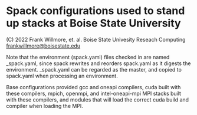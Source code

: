 # Spack configurations used to stand up stacks at Boise State University 

(C) 2022 Frank Willmore, et. al. Boise State Univesity Reseach Computing
frankwillmore@boisestate.edu

Note that the environment (spack.yaml) files checked in are named \_spack.yaml, since spack rewrites and reorders spack.yaml as it digests the environment. \_spack.yaml can be regarded as the master, and copied to spack.yaml when processing an environment. 

Base configurations provided gcc and oneapi compilers, cuda built with these compilers, mpich, openmpi, and intel-oneapi-mpi MPI stacks built with these compilers, and modules that will load the correct cuda build and compiler when loading the MPI.
